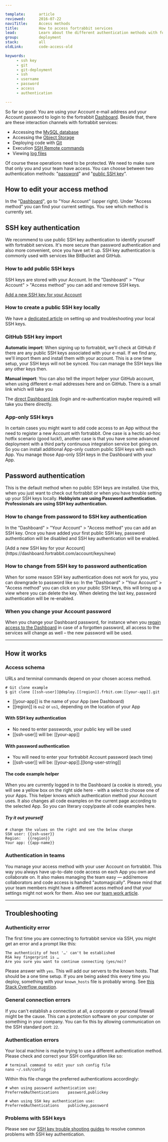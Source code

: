 ```yaml
---

template:      article
reviewed:      2016-07-22
naviTitle:     Access methods
title:         How to access fortrabbit services
lead:          Learn about the different authentication methods with fortrabbit.
group:         deployment
stack:         all
oldLink:       code-access-old

keywords:
     - ssh key
     - git
     - git-deployment
     - ssh
     - username
     - password
     - access
     - authentication

---
```


So far so good: You are using your Account e-mail address and your Account password to login to the fortrabbit [Dashboard](/dashboard). Beside that, there are these interaction channels with fortrabbit services:

* Accessing the [MySQL database](/mysql#toc-remote-mysql-access)
* Accessing the [Object Storage](/object-storage#toc-accessing-the-object-storage)
* Deploying code with [Git](/git-deployment#toc-usage)
* Execution [SSH Remote commands](/remote-ssh-execution-pro#toc-usage)
* Viewing [log files](/logging)

Of course these operations need to be protected. We need to make sure that only you and your team have access. You can choose between two authentication methods: "[password](#toc-password-authentication)" and "[public SSH key](#toc-ssh-key-authentication)".



## How to edit your access method

In the "[Dashboard](/dashboard)", go to "Your Account" (upper right). Under "Access method" you can find your current settings. You see which method is currently set.




## SSH key authentication

We recommend to use public SSH key authentication to identify yourself with fortrabbit services. It's more secure than password authentication and also more convenient, once you have set it up. SSH key authentication is commonly used with services like BitBucket and GitHub.



### How to add public SSH keys

SSH keys are stored with your Account. In the "Dashboard" > "Your Account" > "Access method" you can add and remove SSH keys.

<div markdown="1" data-user="known">

[Add a new SSH key for your Account](https://dashboard.fortrabbit.com/account/keys/new)

</div>

### How to create a public SSH key locally

We have a [dedicated article](ssh-keys) on setting up and troubleshooting your local SSH keys.



### GitHub SSH key import

**Automatic import**: When signing up to fortrabbit, we'll check at GitHub if there are any public SSH keys associated with your e-mail. If we find any, we'll import them and install them with your account. This is a one time setup, your SSH keys will not be synced. You can manage the SSH keys like any other keys then.

**Manual import**: You can also tell the import helper your GitHub account, when using different e-mail addresses here and on GitHub. There is a small link which will take you 

The [direct Dashboard link](https://dashboard.fortrabbit.com/boarding/keys/github) (login and re-authentication maybe required) will take you there directly.


### App-only SSH keys

In certain cases you might want to add code access to an App without the need to register a new Account with fortrabbit. One case is a hectic ad-hoc hotfix scenario (good luck!), another case is that you have some advanced deployment with a third party continuous integration service bot going on. So you can install additional App-only custom public SSH keys with each App. You manage those App-only SSH keys in the Dashboard with your App.


## Password authentication

This is the default method when no public SSH keys are installed. Use this, when you just want to check out fortrabbit or when you have trouble setting up your SSH keys locally. **Hobbyists are using Password authentication. Professionals are using SSH key authentication.**

### How to change from password to SSH key authentication

In the "Dashboard" > "Your Account" > "Access method" you can add an SSH key. Once you have added your first public SSH key, password authentication will be disabled and SSH key authentication will be enabled.


<div markdown="1" data-user="known">
[Add a new SSH key for your Account](https://dashboard.fortrabbit.com/account/keys/new)
</div>


### How to change from SSH key to password authentication

When for some reason SSH key authentication does not work for you, you can downgrade to password like so: In the "Dashboard" > "Your Account" > "Access method" you can click on your public SSH keys, this will bring up a view where you can delete the key. When deleting the last key, password authentication will be re-enabled.


### When you change your Account password

When you change your Dashboard password, for instance when you [regain access to the Dashboard](/dashboard#toc-regaining-access) in case of a forgotten password, all access to the services will change as well – the new password will be used.

- - -


## How it works

### Access schema

URLs and terminal commands depend on your chosen access method. 

```
# Git clone example
$ git clone [[ssh-user]]@deploy.[[region]].frbit.com:[[your-app]].git
```

* [[your-app]] is the name of your App (see Dashboard)
* [[region]] is `eu2` or `us1`, depending on the location of your App


#### With SSH key authentication

* No need to enter passwords, your public key will be used
* [[ssh-user]] will be: [[your-app]]

#### With password authentication

* You will need to enter your fortrabbit Account password (each time)
* [[ssh-user]] will be: [[your-app]].[[long-user-string]]


#### The code example helper

When you are currently logged in to the Dashboard (a cookie is stored), you will see a yellow box on the right side here - with a select to choose one of your Apps. This helper knows which authentication method your Account uses. It also changes all code examples on the current page according to the selected App. So you can literary copy/paste all code examples here.

##### Try it out yourself

```
# change the values on the right and see the below change
SSH user: {{ssh-user}}
Region:   {{region}}
Your app: {{app-name}}
```





### Authentication in teams

You manage your access method with your user Account on fortrabbit. This way you always have up-to-date code access on each App you own and collaborate on. It also makes managing the team easy — add/remove collaborators and code access is handled "automagically". Please mind that your team members might have a different acess method and that your settings might not work for them. Also see our [team work article](/collaboration).

- - -

## Troubleshooting

### Authenticity error

The first time you are connecting to fortrabbit service via SSH, you might get an error and a prompt like this:

```
The authenticity of host '…' can't be established
RSA key fingerprint is … 
Are you sure you want to continue connecting (yes/no)?
```

Please answer with `yes`. This will add our servers to the known hosts. That should be a one time setup. If you are being asked this every time you deploy, something with your `known_hosts` file is probably wrong. See [this Stack Overflow question](http://stackoverflow.com/questions/9299651/git-says-warning-permanently-added-to-the-list-of-known-hosts).


### General connection errors

If you can't establish a connection at all, a corporate or personal firewall might be the cause. This can a protection software on your computer or something in your company. You can fix this by allowing communication on the SSH standard port: `22`.


### Authentication errors

Your local machine is maybe trying to use a different authentication method. Please check and correct your SSH configuration like so:

```
# terminal command to edit your ssh config file
nano ~/.ssh/config
```

Within this file change the preferred authentications accordingly:

```
# when using password authentication use:
PreferredAuthentications    password,publickey

# when using SSH key authentication use:
PreferredAuthentications    publickey,password
```





### Problems with SSH keys

Please see our [SSH key trouble shooting guides](/ssh-keys#troubleshooting) to resolve common problems with SSH key authentication.